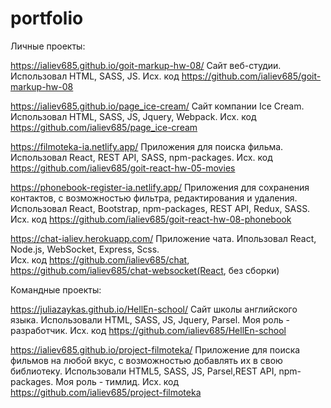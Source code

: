 # portfolio
Личные проекты:

https://ialiev685.github.io/goit-markup-hw-08/ Сайт веб-студии. Использовал HTML, SASS, JS. Исх. код https://github.com/ialiev685/goit-markup-hw-08

https://ialiev685.github.io/page_ice-cream/ Сайт компании Ice Cream. Использовал HTML, SASS, JS, Jquery, Webpack. Исх. код https://github.com/ialiev685/page_ice-cream

https://filmoteka-ia.netlify.app/ Приложения для поиска фильма. Использовал React, REST API, SASS, npm-packages.  Исх. код https://github.com/ialiev685/goit-react-hw-05-movies

https://phonebook-register-ia.netlify.app/ Приложения для сохранения контактов, с возможностью фильтра, редактирования и
удаления. Использовал React, Bootstrap, npm-packages, REST API, Redux, SASS.  Исх. код https://github.com/ialiev685/goit-react-hw-08-phonebook

https://chat-ialiev.herokuapp.com/ Приложение чата. Ипользовал React, Node.js, WebSocket, Express, Scss.  
Исх. код https://github.com/ialiev685/chat, https://github.com/ialiev685/chat-websocket(React, без сборки)

Командные проекты:

https://juliazaykas.github.io/HellEn-school/ Сайт школы английского языка. Использовали HTML, SASS, JS, Jquery, Parsel. 
Моя роль - разработчик.  Исх. код https://github.com/ialiev685/HellEn-school

https://ialiev685.github.io/project-filmoteka/ Приложение для поиска фильмов на любой вкус, с возможностью добавлять их в свою
библиотеку. Использовали HTML5, SASS, JS, Parsel,REST API, npm-packages. Моя роль - тимлид.  Исх. код https://github.com/ialiev685/project-filmoteka
